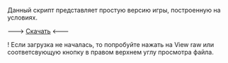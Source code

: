 Данный скрипт представляет простую версию игры, построенную на условиях.

---> <a href="/main.exe" download>Скачать</a> <---

! Если загрузка не началась, то попробуйте нажать на View raw или соответсвующую кнопку в правом верхнем углу просмотра файла.
